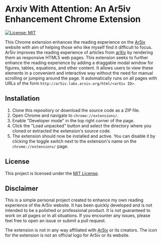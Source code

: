 # Arxiv With Attention: An Ar5iv Enhancement Chrome Extension

[![License: MIT](https://img.shields.io/badge/License-MIT-yellow.svg)](https://opensource.org/licenses/MIT)

This Chrome extension enhances the reading experience on the [Ar5iv](https://ar5iv.labs.arxiv.org/) website with aim of helping those who like myself find it difficult to focus. Ar5iv improves the reading experience of articles from [arXiv](https://arxiv.org/) by rendering them as responsive HTML5 web pages. This extension seeks to further enhance the reading experience by adding a draggable modal window for figures, tables, equations, and other content. It allows users to view these elements in a convenient and interactive way without the need for manual scrolling or jumping around the page. It automatically runs on all pages with URLs of the form `http://ar5iv.labs.arxiv.org/html/<arXiv ID>`.

## Installation

1. Clone this repository or download the source code as a ZIP file.
2. Open Chrome and navigate to `chrome://extensions/`.
3. Enable "Developer mode" in the top right corner of the page.
4. Click the "Load unpacked" button and select the directory where you cloned or extracted the extension's source code.
5. The extension should now be installed and active. You can disable it by clicking the toggle switch next to the extension's name on the `chrome://extensions/` page.

## License

This project is licensed under the [MIT License](https://opensource.org/licenses/MIT).

## Disclaimer

This is a simple personal project created to enhance my own reading experience of the Ar5iv website. It has been quickly developed and is not intended to be a polished or professional product. It is not guaranteed to work on all pages or in all situations. If you encounter any issues, please feel free to open an issue or submit a pull request.

The extension is not in any way affiliated with [Ar5iv](https://ar5iv.labs.arxiv.org/) or its creators. The icon for the extension is not an official logo for Ar5iv or its website.
